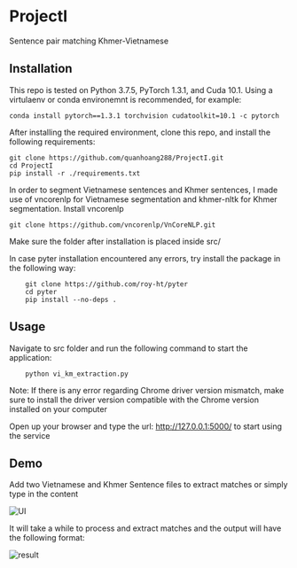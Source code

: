 # ProjectI
Sentence pair matching Khmer-Vietnamese

## Installation
This repo is tested on Python 3.7.5, PyTorch 1.3.1, and Cuda 10.1. Using a virtulaenv or conda environemnt is recommended, for example:
```
conda install pytorch==1.3.1 torchvision cudatoolkit=10.1 -c pytorch
```

After installing the required environment, clone this repo, and install the following requirements:
```
git clone https://github.com/quanhoang288/ProjectI.git
cd ProjectI
pip install -r ./requirements.txt

```

In order to segment Vietnamese sentences and Khmer sentences, I made use of vncorenlp for Vietnamese segmentation and khmer-nltk for Khmer segmentation. Install vncorenlp
```
git clone https://github.com/vncorenlp/VnCoreNLP.git
```
Make sure the folder after installation is placed inside src/

In case pyter installation encountered any errors, try install the package in the following way: 
```
    git clone https://github.com/roy-ht/pyter
    cd pyter
    pip install --no-deps .
```

## Usage
Navigate to src folder and run the following command to start the application:
```
    python vi_km_extraction.py
```
Note: If there is any error regarding Chrome driver version mismatch, make sure to install the driver version compatible with the Chrome version installed on your computer

Open up your browser and type the url: http://127.0.0.1:5000/ to start using the service

## Demo
Add two Vietnamese and Khmer Sentence files to extract matches or simply type in the content


![UI](https://user-images.githubusercontent.com/47912719/115950018-e7a80d00-a502-11eb-9d11-349052d02f07.png)

It will take a while to process and extract matches and the output will have the following format:


![result](https://user-images.githubusercontent.com/47912719/115950081-55eccf80-a503-11eb-984c-f98802f5ee46.png)
